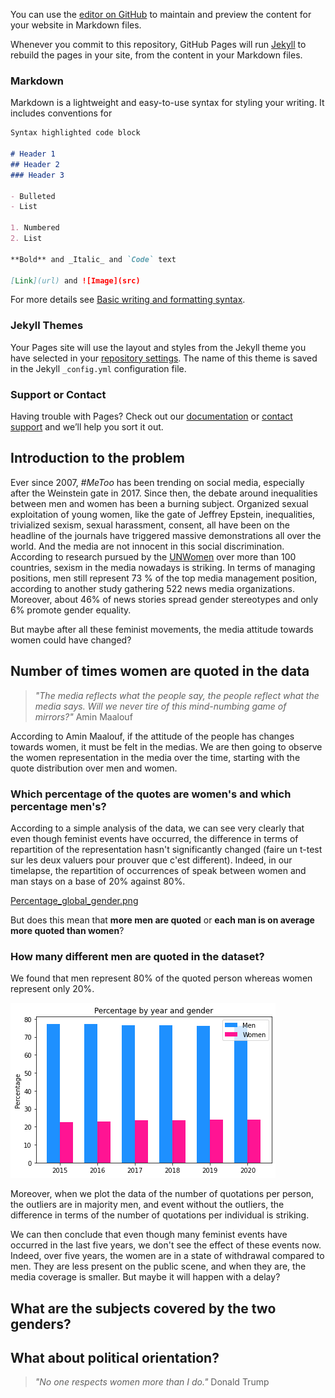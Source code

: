 You can use the [editor on GitHub](https://github.com/PrunelleLM/Adata_scientists_project/edit/gh-pages/index.md) to maintain and preview the content for your website in Markdown files.

Whenever you commit to this repository, GitHub Pages will run [Jekyll](https://jekyllrb.com/) to rebuild the pages in your site, from the content in your Markdown files.

### Markdown

Markdown is a lightweight and easy-to-use syntax for styling your writing. It includes conventions for

```markdown
Syntax highlighted code block

# Header 1
## Header 2
### Header 3

- Bulleted
- List

1. Numbered
2. List

**Bold** and _Italic_ and `Code` text

[Link](url) and ![Image](src)
```

For more details see [Basic writing and formatting syntax](https://docs.github.com/en/github/writing-on-github/getting-started-with-writing-and-formatting-on-github/basic-writing-and-formatting-syntax).

### Jekyll Themes

Your Pages site will use the layout and styles from the Jekyll theme you have selected in your [repository settings](https://github.com/PrunelleLM/Adata_scientists_project/settings/pages). The name of this theme is saved in the Jekyll `_config.yml` configuration file.

### Support or Contact

Having trouble with Pages? Check out our [documentation](https://docs.github.com/categories/github-pages-basics/) or [contact support](https://support.github.com/contact) and we’ll help you sort it out.

## Introduction to the problem
Ever since 2007, _#MeToo_ has been trending on social media, especially after the Weinstein gate in 2017. Since then, the debate around inequalities between men and women has been a burning subject. Organized sexual exploitation of young women, like the gate of Jeffrey Epstein, inequalities, trivialized sexism, sexual harassment, consent, all have been on the headline of the journals have triggered massive demonstrations all over the world. 
And the media are not innocent in this social discrimination. 
According to research pursued by the [UNWomen](https://beijing20.unwomen.org/en/in-focus/media) over more than 100 countries, sexism in the media nowadays is striking. In terms of managing positions, men still represent 73 % of the top media management position, according to another study gathering 522 news media organizations. Moreover, about 46% of news stories spread gender stereotypes and only 6% promote gender equality. 

But maybe after all these feminist movements, the media attitude towards women could have changed?

 
## Number of times women are quoted in the data
> _"The media reflects what the people say, the people reflect what the media says. Will we never tire of this mind-numbing game of mirrors?"_
> Amin Maalouf

According to Amin Maalouf, if the attitude of the people has changes towards women, it must be felt in the medias. We are then going to observe the women representation in the media over the time, starting with the quote distribution over men and women. 

### Which percentage of the quotes are women's and which percentage men's?

According to a simple analysis of the data, we can see very clearly that even though feminist events have occurred, the difference in terms of repartition of the representation hasn't significantly changed (faire un t-test sur les deux valuers pour prouver que c'est different). Indeed, in our timelapse, the repartition of occurrences of speak between women and man stays on a base of 20% against 80%.

[Percentage_global_gender.png](https://github.com/PrunelleLM/Adata_scientists_project/blob/gh-pages/Percentage_global_gender.png)

But does this mean that **more men are quoted** or **each man is on average more quoted than women**?

### How many different men are quoted in the dataset?
We found that men represent 80% of the quoted person whereas women represent only 20%.

![Percentage_global_peok.png](https://github.com/PrunelleLM/Adata_scientists_project/blob/gh-pages/Percentage_global_peok.png)

Moreover, when we plot the data of the number of quotations per person, the outliers are in majority men, and event without the outliers, the difference in terms of the number of quotations per individual is striking.

We can then conclude that even though many feminist events have occurred in the last five years, we don't see the effect of these events now. 
Indeed, over five years, the women are in a state of withdrawal compared to men. They are less present on the public scene, and when they are, the media coverage is smaller. But maybe it will happen with a delay?


## What are the subjects covered by the two genders?


## What about political orientation?
> _"No one respects women more than I do."_ 
Donald Trump
 

